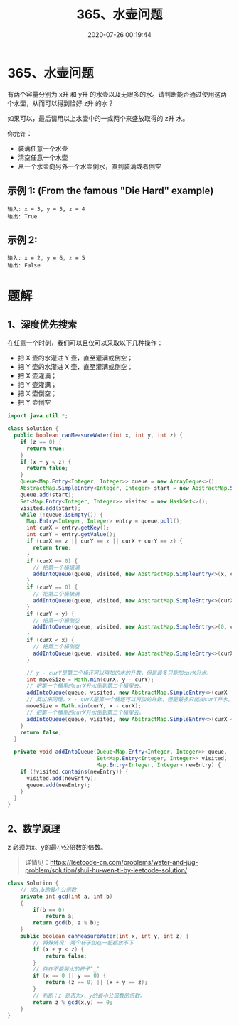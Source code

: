 ﻿---
title: 365、水壶问题
categories:
- leetcode
tags:
  - null
date: 2020-07-26 00:19:44
---

# 365、水壶问题
有两个容量分别为 x升 和 y升 的水壶以及无限多的水。请判断能否通过使用这两个水壶，从而可以得到恰好 z升 的水？

如果可以，最后请用以上水壶中的一或两个来盛放取得的 z升 水。

你允许：

- 装满任意一个水壶
- 清空任意一个水壶
- 从一个水壶向另外一个水壶倒水，直到装满或者倒空
## 示例 1: (From the famous "Die Hard" example)
```
输入: x = 3, y = 5, z = 4
输出: True
```
## 示例 2:
```
输入: x = 2, y = 6, z = 5
输出: False
```

# 题解
## 1、深度优先搜索
在任意一个时刻，我们可以且仅可以采取以下几种操作：

- 把 X 壶的水灌进 Y 壶，直至灌满或倒空；
- 把 Y 壶的水灌进 X 壶，直至灌满或倒空；
- 把 X 壶灌满；
- 把 Y 壶灌满；
- 把 X 壶倒空；
- 把 Y 壶倒空

```java 
import java.util.*;

class Solution {
  public boolean canMeasureWater(int x, int y, int z) {
    if (z == 0) {
      return true;
    }
    if (x + y < z) {
      return false;
    }
    Queue<Map.Entry<Integer, Integer>> queue = new ArrayDeque<>();
    AbstractMap.SimpleEntry<Integer, Integer> start = new AbstractMap.SimpleEntry<>(0, 0);
    queue.add(start);
    Set<Map.Entry<Integer, Integer>> visited = new HashSet<>();
    visited.add(start);
    while (!queue.isEmpty()) {
      Map.Entry<Integer, Integer> entry = queue.poll();
      int curX = entry.getKey();
      int curY = entry.getValue();
      if (curX == z || curY == z || curX + curY == z) {
        return true;
      }
      if (curX == 0) {
        // 把第一个桶填满
        addIntoQueue(queue, visited, new AbstractMap.SimpleEntry<>(x, curY));
      }
      if (curY == 0) {
        // 把第二个桶填满
        addIntoQueue(queue, visited, new AbstractMap.SimpleEntry<>(curX, y));
      }
      if (curY < y) {
        // 把第一个桶倒空
        addIntoQueue(queue, visited, new AbstractMap.SimpleEntry<>(0, curY));
      }
      if (curX < x) {
        // 把第二个桶倒空
        addIntoQueue(queue, visited, new AbstractMap.SimpleEntry<>(curX, 0));
      }

      // y - curY是第二个桶还可以再加的水的升数，但是最多只能加curX升水。
      int moveSize = Math.min(curX, y - curY);
      // 把第一个桶里的curX升水倒到第二个桶里去。
      addIntoQueue(queue, visited, new AbstractMap.SimpleEntry<>(curX - moveSize, curY + moveSize));
      // 反过来同理，x - curX是第一个桶还可以再加的升数，但是最多只能加curY升水。
      moveSize = Math.min(curY, x - curX);
      // 把第一个桶里的curX升水倒到第二个桶里去。
      addIntoQueue(queue, visited, new AbstractMap.SimpleEntry<>(curX + moveSize, curY - moveSize));
    }
    return false;
  }

  private void addIntoQueue(Queue<Map.Entry<Integer, Integer>> queue,
                            Set<Map.Entry<Integer, Integer>> visited,
                            Map.Entry<Integer, Integer> newEntry) {
    if (!visited.contains(newEntry)) {
      visited.add(newEntry);
      queue.add(newEntry);
    }
  }
}
```
## 2、数学原理
z 必须为x、y的最小公倍数的倍数。
> 详情见：https://leetcode-cn.com/problems/water-and-jug-problem/solution/shui-hu-wen-ti-by-leetcode-solution/
```Java
class Solution {
    // 求a,b的最小公倍数
    private int gcd(int a, int b)
    {
        if(b == 0)
            return a;
        return gcd(b, a % b);
    }
    public boolean canMeasureWater(int x, int y, int z) {
        // 特殊情况: 两个杯子加在一起都放不下
        if (x + y < z) {
            return false;
        }
        // 存在不能装水的杯子^_^
        if (x == 0 || y == 0) {
            return (z == 0) || (x + y == z);
        }
        // 判断：z 是否为x、y的最小公倍数的倍数。
        return z % gcd(x,y) == 0;
    }
}
```